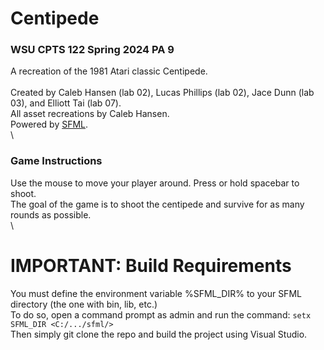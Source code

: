 # Centipede
### WSU CPTS 122 Spring 2024 PA 9
A recreation of the 1981 Atari classic Centipede.\
\
Created by Caleb Hansen (lab 02), Lucas Phillips (lab 02), Jace Dunn (lab 03), and Elliott Tai (lab 07).\
All asset recreations by Caleb Hansen.\
Powered by [SFML](https://www.sfml-dev.org/index.php).\
\
### Game Instructions
Use the mouse to move your player around. Press or hold spacebar to shoot.\
The goal of the game is to shoot the centipede and survive for as many rounds as possible.\
\
# IMPORTANT: Build Requirements
You must define the environment variable %SFML\_DIR% to your SFML directory (the one with bin, lib, etc.)\
To do so, open a command prompt as admin and run the command: `setx SFML_DIR <C:/.../sfml/>`\
Then simply git clone the repo and build the project using Visual Studio.
